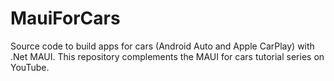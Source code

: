 # MauiForCars
Source code to build apps for cars (Android Auto and Apple CarPlay) with .Net MAUI. This repository complements the MAUI for cars tutorial series on YouTube.
